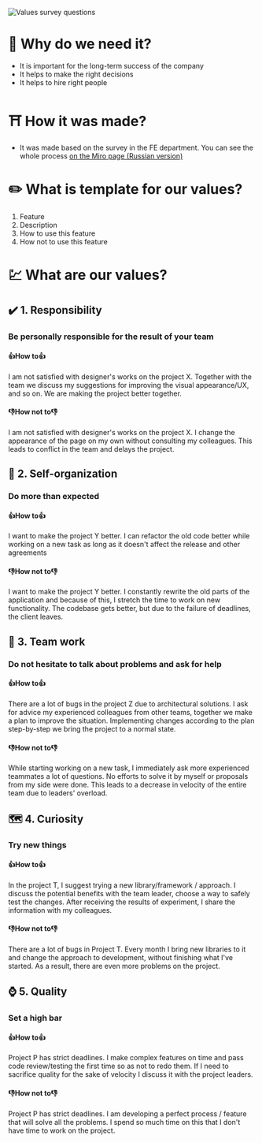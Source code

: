 ![Values survey questions](https://user-images.githubusercontent.com/47868427/119986499-94771d80-bfcc-11eb-8f65-6b7e8bbf928f.png)

# 🔑 Why do we need it?
  - It is important for the long-term success of the company
  - It helps to make the right decisions
  - It helps to hire right people
  
# ⛩️ How it was made?
- It was made based on the survey in the FE department. You can see the whole process [on the Miro page (Russian version)](https://miro.com/app/board/o9J_lObT544=/)

# ✏️ What is template for our values?
1. Feature
2. Description
3. How to use this feature
4. How not to use this feature

# 💹 What are our values?

## ✔️ 1. Responsibility 
### Be personally responsible for the result of your team
#### 👍How to👍
I am not satisfied with designer's works on the project X. 
Together with the team we discuss my suggestions for improving the visual appearance/UX, and so on.
We are making the project better together.
#### 👎How not to👎
I am not satisfied with designer's works on the project X. 
I change the appearance of the page on my own without consulting my colleagues.
This leads to conflict in the team and delays the project.

## 🧍 2. Self-organization
### Do more than expected
#### 👍How to👍
I want to make the project Y better. 
I can refactor the old code better while working on a new task as long as it doesn't affect the release and other agreements
#### 👎How not to👎
I want to make the project Y better. 
I constantly rewrite the old parts of the application and because of this, I stretch the time to work on new functionality.
The codebase gets better, but due to the failure of deadlines, the client leaves.

## 🏀 3. Team work
### Do not hesitate to talk about problems and ask for help
#### 👍How to👍
There are a lot of bugs in the project Z due to architectural solutions. 
I ask for advice my experienced colleagues from other teams, together we make a plan to improve the situation. 
Implementing changes according to the plan step-by-step we bring the project to a normal state.
#### 👎How not to👎
While starting working on a new task, I immediately ask more experienced teammates a lot of questions.
No efforts to solve it by myself or proposals from my side were done.
This leads to a decrease in velocity of the entire team due to leaders' overload.

## 🗺️ 4. Curiosity
### Try new things
#### 👍How to👍
In the project T, I suggest trying a new library/framework / approach. 
I discuss the potential benefits with the team leader, choose a way to safely test the changes. 
After receiving the results of experiment, I share the information with my colleagues.
#### 👎How not to👎
There are a lot of bugs in Project T. 
Every month I bring new libraries to it and change the approach to development, without finishing what I've started. 
As a result, there are even more problems on the project.

## ⌚ 5. Quality
### Set a high bar
#### 👍How to👍
Project P has strict deadlines. 
I make complex features on time and pass code review/testing the first time so as not to redo them. 
If I need to sacrifice quality for the sake of velocity I discuss it with the project leaders.
#### 👎How not to👎
Project P has strict deadlines. 
I am developing a perfect process / feature that will solve all the problems. 
I spend so much time on this that I don't have time to work on the project.


